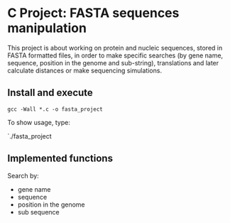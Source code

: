 # C Project: FASTA sequences manipulation

This project is about working on protein and nucleic sequences, stored in FASTA formatted files, in order to make specific searches (by gene name, sequence, position in the genome and sub-string), translations and later calculate distances or make sequencing simulations.

Install and execute
-------------------

`gcc -Wall *.c -o fasta_project`

To show usage, type: 

`./fasta_project



Implemented functions
---------------------

Search by:
- gene name
- sequence
- position in the genome
- sub sequence



